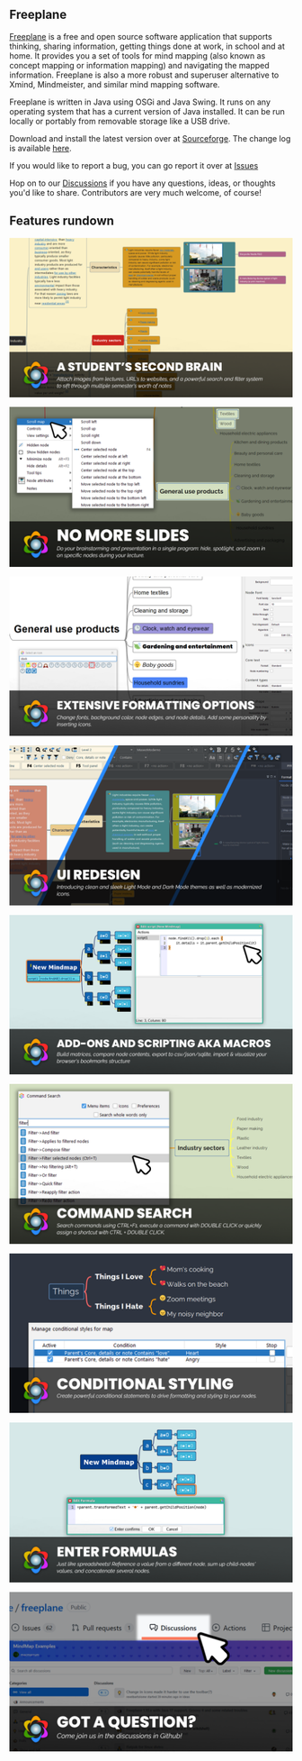 ## Freeplane

[Freeplane](http://freeplane.sourceforge.net) is a free and open source software application that supports thinking, sharing information, getting things done at work, in school and at home.
It provides you a set of tools for mind mapping (also known as concept mapping or information mapping) and navigating the mapped information.
Freeplane is also a more robust and superuser alternative to Xmind, Mindmeister, and similar mind mapping software.

Freeplane is written in Java using OSGi and Java Swing.
It runs on any operating system that has a current version of Java installed.
It can be run locally or portably from removable storage like a USB drive.

Download and install the latest version over at [Sourceforge](https://sourceforge.net/projects/freeplane/files/).
The change log is available [here](https://www.freeplane.org/changelog). 

If you would like to report a bug, you can go report it over at [Issues](https://github.com/freeplane/freeplane/issues)

Hop on to our [Discussions](https://github.com/freeplane/freeplane/discussions) if you have any questions, ideas, or thoughts you'd like to share.
Contributors are very much welcome, of course!

## Features rundown

![student](images/a-students-second-brain.png ':size=600')

![slides](images/no-more-slides.png ':size=600')

![formatting](images/extensive-formatting-options.png ':size=600')

![UI](images/ui.png ':size=600')

![addons](images/add-ons-and-scripting-aka-macros.png ':size=600')

![command search](images/command-search.png ':size=600')

![styling](images/conditional-styling.png ':size=600')

![formulas](images/formulas.png ':size=600')

![discussions](images/discussions.png ':size=600')
